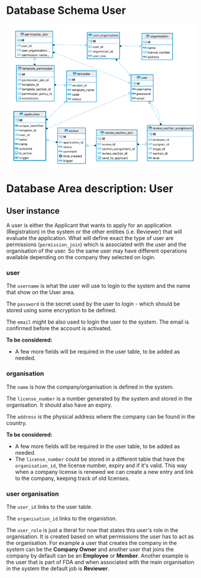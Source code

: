 # Database Schema User

![Database Schema](images/database-schema-user.png)

# Database Area description: User

## User instance

A user is either the Applicant that wants to apply for an application (Registration) in the system or the other entities (i.e. Reviewer) that will evaluate the application. What will define exact the type of user are permissions (`permission_join`) which is associated with the user and the organisation of the user. So the same user may have different operations available depending on the company they selected on login.

### user

The `username` is what the user will use to login to the system and the name that show on the User area.

The `password` is the secret used by the user to login - which should be stored using some encryption to be defined.

The `email` might be also used to login the user to the system. The email is confirmed before the account is activated.

**To be considered:**

- A few more fields will be required in the user table, to be added as needed.

### organisation

The `name` is how the company/organisation is defined in the system.

The `license_number` is a number generated by the system and stored in the organisation. It should also have an expiry.

The `address` is the physical address where the company can be found in the country.

**To be considered:**

- A few more fields will be required in the user table, to be added as needed.
- The `license_number` could be stored in a different table that have the `organisation_id`, the license number, expiry and if it's valid. This way when a company license is renewed we can create a new entry and link to the company, keeping track of old licenses.

### user organisation

The `user_id` links to the user table.

The `organisation_id` links to the organistion.

The `user_role` is just a literal for now that states this user's role in the organisation. It is created based on what permissions the user has to act as the organisation. For example a user that creates the company in the system can be the **Company Owner** and another user that joins the company by default can be an **Employee** or **Member**. Another example is the user that is part of FDA and when associated with the main organisation in the system the default job is **Reviewer**.
